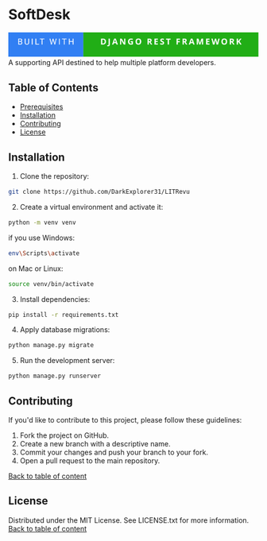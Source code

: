 # SoftDesk
![built-with-DRF](/made-with-django-rest-framework.svg)  
A supporting API destined to help multiple platform developers.

## Table of Contents
- [Prerequisites](#prerequisites)
- [Installation](#installation)
- [Contributing](#contributing)
- [License](#license)

## Installation

1. Clone the repository:  
```bash
git clone https://github.com/DarkExplorer31/LITRevu
```
2. Create a virtual environment and activate it:
```bash
python -m venv venv
```
if you use Windows:
```bash
env\Scripts\activate
```
on Mac or Linux:
```bash
source venv/bin/activate
```
3. Install dependencies:
```bash
pip install -r requirements.txt
```
4. Apply database migrations:
```bash
python manage.py migrate
```
5. Run the development server:
```bash
python manage.py runserver
```

## Contributing
If you'd like to contribute to this project, please follow these guidelines:

1. Fork the project on GitHub.
2. Create a new branch with a descriptive name.
3. Commit your changes and push your branch to your fork.
4. Open a pull request to the main repository.

[Back to table of content](#table-of-contents)

## License
Distributed under the MIT License. See LICENSE.txt for more information.
[Back to table of content](#table-of-contents)
